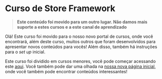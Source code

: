 # Curso de Store Framework

> **Este conteúdo foi movido para um outro lugar. Não damos mais suporte a estes cursos e a este canal de aprendizado**

Olá! Este curso foi movido para o nosso novo portal de cursos, onde você encontrará, além deste curso, muitos outros que foram desenvolvidos para apresentar novos conteúdos para vocês! Além disso, também há instruções para o _set up_ inicial.

Este curso foi dividido em cursos menores, você pode começar acessando este [aqui](https://developers.vtex.com/learning/docs/course-basic-blocks-lang-pt). Você também pode dar uma olhada na [nossa nova página inicial](https://developers.vtex.com/learning), onde você também pode encontrar conteúdos interessantes!
